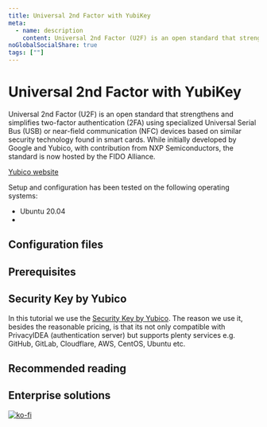 ```yaml
---
title: Universal 2nd Factor with YubiKey
meta:
  - name: description
    content: Universal 2nd Factor (U2F) is an open standard that strengthens and simplifies two-factor authentication (2FA) using specialized Universal Serial Bus (USB) or near-field communication (NFC) devices based on similar security technology found in smart cards. While initially developed by Google and Yubico, with contribution from NXP Semiconductors, the standard is now hosted by the FIDO Alliance.
noGlobalSocialShare: true
tags: [""]
---
```


# Universal 2nd Factor with YubiKey <Badge text="In development" type="warning"/>

<TagLinks />

Universal 2nd Factor (U2F) is an open standard that strengthens and simplifies two-factor authentication (2FA) using specialized Universal Serial Bus (USB) or near-field communication (NFC) devices based on similar security technology found in smart cards. While initially developed by Google and Yubico, with contribution from NXP Semiconductors, the standard is now hosted by the FIDO Alliance.

[Yubico website](https://www.pntrs.com/t/TUJGR0dNRkJHRk1NR0ZCRk5GSkxK) <Badge text="affiliate links" type="warning"/>

Setup and configuration has been tested on the following operating systems:

* Ubuntu 20.04
* 

## Configuration files

## Prerequisites

## Security Key by Yubico <Badge text="affiliate links" type="warning"/>

In this tutorial we use the [Security Key by Yubico](https://www.pntrs.com/t/TUJGR0dNRkJHRk1NR0ZCRk5GSkxK). The reason we use it, besides the reasonable pricing, is that its not only compatible with PrivacyIDEA (authentication server) but supports plenty services e.g. GitHub, GitLab, Cloudflare, AWS, CentOS, Ubuntu etc.

## Recommended reading <Badge text="affiliate links" type="warning"/>

## Enterprise solutions <Badge text="non-sponsored" type="default"/>

[![ko-fi](https://www.ko-fi.com/img/githubbutton_sm.svg)](https://ko-fi.com/B0B31BJU3)

<social-share />
